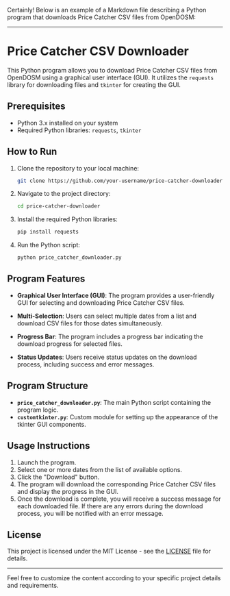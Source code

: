 Certainly! Below is an example of a Markdown file describing a Python program that downloads Price Catcher CSV files from OpenDOSM:

---

# Price Catcher CSV Downloader

This Python program allows you to download Price Catcher CSV files from OpenDOSM using a graphical user interface (GUI). It utilizes the `requests` library for downloading files and `tkinter` for creating the GUI.

## Prerequisites

- Python 3.x installed on your system
- Required Python libraries: `requests`, `tkinter`

## How to Run

1. Clone the repository to your local machine:

   ```bash
   git clone https://github.com/your-username/price-catcher-downloader.git
   ```

2. Navigate to the project directory:

   ```bash
   cd price-catcher-downloader
   ```

3. Install the required Python libraries:

   ```bash
   pip install requests
   ```

4. Run the Python script:

   ```bash
   python price_catcher_downloader.py
   ```

## Program Features

- **Graphical User Interface (GUI)**: The program provides a user-friendly GUI for selecting and downloading Price Catcher CSV files.

- **Multi-Selection**: Users can select multiple dates from a list and download CSV files for those dates simultaneously.

- **Progress Bar**: The program includes a progress bar indicating the download progress for selected files.

- **Status Updates**: Users receive status updates on the download process, including success and error messages.

## Program Structure

- **`price_catcher_downloader.py`**: The main Python script containing the program logic.
- **`customtkinter.py`**: Custom module for setting up the appearance of the tkinter GUI components.

## Usage Instructions

1. Launch the program.
2. Select one or more dates from the list of available options.
3. Click the "Download" button.
4. The program will download the corresponding Price Catcher CSV files and display the progress in the GUI.
5. Once the download is complete, you will receive a success message for each downloaded file. If there are any errors during the download process, you will be notified with an error message.

## License

This project is licensed under the MIT License - see the [LICENSE](LICENSE) file for details.

---

Feel free to customize the content according to your specific project details and requirements.
